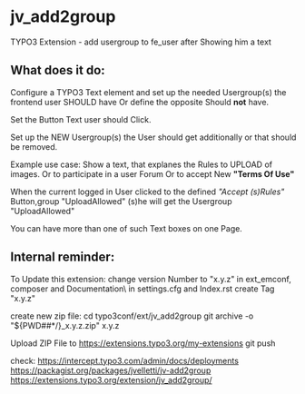 # jv_add2group
TYPO3 Extension - add usergroup to fe_user after Showing him a text


## What does it do: 

Configure a TYPO3 Text element and set up the needed Usergroup(s) the  
frontend user SHOULD have Or define the opposite Should **not** have. 

Set the Button Text user should Click. 

Set up the NEW Usergroup(s) the User should get additionally or that should be removed.

Example use case:
Show a text, that explanes the Rules to UPLOAD of images. 
Or to participate in a user Forum
Or to accept New  **"Terms Of Use"** 

When the current logged in User clicked to the defined *"Accept (s)Rules"* Button,group "UploadAllowed"
(s)he will get the Usergroup "UploadAllowed" 

You can have more than one of such Text boxes  on one Page. 


## Internal reminder:
To Update this extension: 
change version Number to "x.y.z" in ext_emconf, composer and Documentation\ in settings.cfg and Index.rst
create Tag "x.y.z" 

create new zip file:
cd typo3conf/ext/jv_add2group
git archive -o "${PWD##*/}_x.y.z.zip" x.y.z

Upload ZIP File to https://extensions.typo3.org/my-extensions
git push

check:
https://intercept.typo3.com/admin/docs/deployments
https://packagist.org/packages/jvelletti/jv-add2group
https://extensions.typo3.org/extension/jv_add2group/
